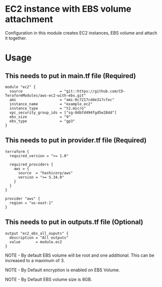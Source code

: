 # EC2 instance with EBS volume attachment

Configuration in this module creates EC2 instances, EBS volume and attach it together.

# Usage

## This needs to put in main.tf file (Required)

```hcl
module "ec2" {
  source                 = "git::https://github.com/CD-TeraformModules/aws-ec2-with-ebs.git"
  ami                    = "ami-0c7217cdde317cfec"
  instance_name          = "example_ec2"
  instance_type          = "t2.micro"
  vpc_security_group_ids = ["sg-0dbfd494fgd5e28dd"]
  ebs_size               = "9"
  ebs_type               = "gp3"
}
```

## This needs to put in provider.tf file (Required)

```hcl
terraform {
  required_version = ">= 1.0"

  required_providers {
    aws = {
      source  = "hashicorp/aws"
      version = ">= 5.34.0"
    }
  }
}

provider "aws" {
  region = "us-east-1"
}
```

## This needs to put in outputs.tf file (Optional)

```hcl
output "ec2_ebs_all_ouputs" {
  description = "All outputs"
  value       = module.ec2
}
```

NOTE - By default EBS volume will be root and one additional. This can be increased to a maximum of 3.

NOTE - By Default encryption is enabled on EBS Volume.

NOTE - By Default EBS volume size is 8GB.
